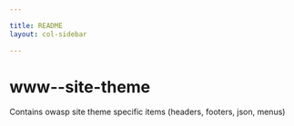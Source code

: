 ```yaml
---

title: README
layout: col-sidebar

---
```


# www--site-theme
Contains owasp site theme specific items (headers, footers, json, menus)

